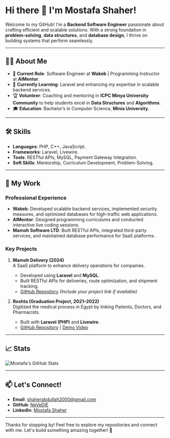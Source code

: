 # Hi there 👋 I'm Mostafa Shaher!

Welcome to my GitHub! I'm a **Backend Software Engineer** passionate about crafting efficient and scalable solutions. With a strong foundation in **problem-solving**, **data structures**, and **database design**, I thrive on building systems that perform seamlessly.

---

## 👨‍💻 About Me
- 💼 **Current Role**: Software Engineer at **Wakeb** | Programming Instructor at **AlMentor**.
- 🌱 **Currently Learning**: Laravel and enhancing my expertise in scalable backend services.
- 🏆 **Volunteer**: Coaching and mentoring in **ICPC Minya University Community** to help students excel in **Data Structures** and **Algorithms**.
- 🎓 **Education**: Bachelor’s in Computer Science, **Minia University**.

---

## 🛠️ Skills
- **Languages**: PHP, C++, JavaScript.
- **Frameworks**: Laravel, Livewire.
- **Tools**: RESTful APIs, MySQL, Payment Gateway Integration.
- **Soft Skills**: Mentorship, Curriculum Development, Problem-Solving.

---

## 🚀 My Work
### Professional Experience
- **Wakeb**: Developed scalable backend services, implemented security measures, and optimized databases for high-traffic web applications.
- **AlMentor**: Designed programming curriculums and conducted interactive live coding sessions.
- **Mamoh Software LTD**: Built RESTful APIs, integrated third-party services, and maintained database performance for SaaS platforms.

### Key Projects
1. **Mamoh Delivery (2024)**  
   A SaaS platform to enhance delivery operations for companies.
   - Developed using **Laravel** and **MySQL**.
   - Built RESTful APIs for deliveries, route optimization, and shipment tracking.
   - [GitHub Repository](#) *(Include your project link if available)*

2. **Roshta (Graduation Project, 2021–2022)**  
   Digitized the medical process in Egypt by linking Patients, Doctors, and Pharmacists.
   - Built with **Laravel (PHP)** and **Livewire**.
   - [GitHub Repository](https://github.com/NeVeDlE/Roshta) | [Demo Video](#)

---

## 📈 Stats
![Mostafa's GitHub Stats](https://github-readme-stats.vercel.app/api?username=NeVeDlE&show_icons=true&theme=tokyonight)

---

## 📫 Let's Connect!
- **Email**: [shaherabdullah2000@gmail.com](mailto:shaherabdullah2000@gmail.com)
- **GitHub**: [NeVeDlE](https://github.com/NeVeDlE)
- **LinkedIn**: [Mostafa Shaher](https://www.linkedin.com/in/mostafa-shaher-4433a0223/)

---

Thanks for stopping by! Feel free to explore my repositories and connect with me. Let's build something amazing together! 🚀
